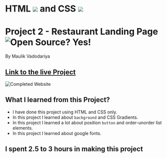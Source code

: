# HTML ![](https://restaurant-bar-page.netlify.app/assets/readme-images/html-5-img.png) and CSS ![](https://restaurant-bar-page.netlify.app/assets/readme-images/css-3-img.png)

# Project 2 - Restaurant Landing Page ![Open Source? Yes!](https://badgen.net/badge/Open%20Source%20%3F/Yes%21/blue?icon=github)

By Maulik Vadodariya

## [Link to the live Project](https://restaurant-bar-page.netlify.app)

![Completed Website](https://restaurant-bar-page.netlify.app/assets/readme-images/ScreenShot-20221022190655.png)

## What I learned from this Project?

- I have done this project using HTML and CSS only.
- In this project I learned about `background` and CSS Gradients.
- In this project I learned a lot about position `button` and order-unorder list elements.
- In this project I learned about google fonts.

## I spent 2.5 to 3 hours in making this project
